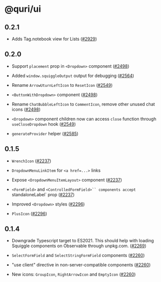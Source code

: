 # @quri/ui

## 0.2.1

* Adds Tag.notebook view for Lists ([#2929](https://github.com/quantified-uncertainty/squiggle/pull/2929))

## 0.2.0

* Support `placement` prop in `<Dropdown>` component ([#2498](https://github.com/quantified-uncertainty/squiggle/pull/2498))

* Added `window.squiggleOutput` output for debugging ([#2564](https://github.com/quantified-uncertainty/squiggle/pull/2564))

* Rename `ArrowUturnLeftIcon` to `ResetIcon` ([#2549](https://github.com/quantified-uncertainty/squiggle/pull/2549))

* `<ButtonWithDropdown>` component ([#2498](https://github.com/quantified-uncertainty/squiggle/pull/2498))

* Rename `ChatBubbleLeftIcon` to `CommentIcon`, remove other unused chat icons ([#2498](https://github.com/quantified-uncertainty/squiggle/pull/2498))

* `<Dropdown>` component children now can access `close` function through `useCloseDropdown` hook ([#2549](https://github.com/quantified-uncertainty/squiggle/pull/2549))

* `generateProvider` helper ([#2585](https://github.com/quantified-uncertainty/squiggle/pull/2585))

## 0.1.5

* `WrenchIcon` ([#2237](https://github.com/quantified-uncertainty/squiggle/pull/2237))

* `DropdownMenuLinkItem` for `<a href=...>` links

* Expose `<DropdownMenuItemLayout>` component ([#2237](https://github.com/quantified-uncertainty/squiggle/pull/2237))

* `<FormField>` and `<ControlledFormField>`` components accept `standaloneLabel\` prop ([#2237](https://github.com/quantified-uncertainty/squiggle/pull/2237))

* Improved `<Dropdown>` styles ([#2296](https://github.com/quantified-uncertainty/squiggle/pull/2296))

* `PlusIcon` ([#2296](https://github.com/quantified-uncertainty/squiggle/pull/2296))

## 0.1.4

* Downgrade Typescript target to ES2021. This should help with loading Squiggle components on Observable through unpkg.com. ([#2269](https://github.com/quantified-uncertainty/squiggle/pull/2269))

* `SelectFormField` and `SelectStringFormField` components ([#2260](https://github.com/quantified-uncertainty/squiggle/pull/2260))

* "use client" directive in non-server-compatible components ([#2260](https://github.com/quantified-uncertainty/squiggle/pull/2260))

* New icons: `GroupIcon`, `RightArrowIcon` and `EmptyIcon` ([#2260](https://github.com/quantified-uncertainty/squiggle/pull/2260))